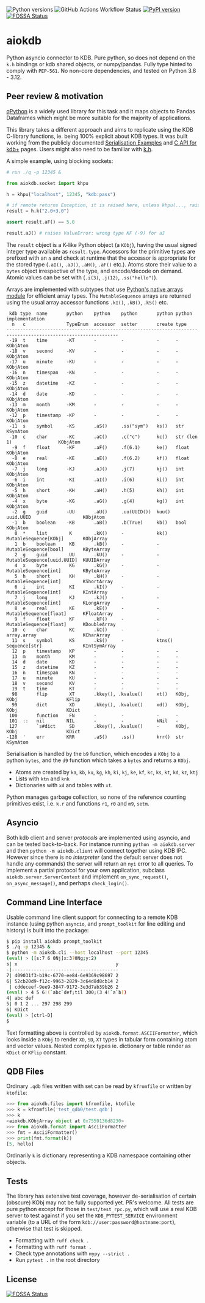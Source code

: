 ![Python versions](https://img.shields.io/pypi/pyversions/aiokdb.svg) ![GitHub Actions Workflow Status](https://img.shields.io/github/actions/workflow/status/TeaEngineering/aiokdb/check.yml) [![PyPI version](https://badge.fury.io/py/aiokdb.svg)](https://badge.fury.io/py/aiokdb)
[![FOSSA Status](https://app.fossa.com/api/projects/git%2Bgithub.com%2FTeaEngineering%2Faiokdb.svg?type=shield)](https://app.fossa.com/projects/git%2Bgithub.com%2FTeaEngineering%2Faiokdb?ref=badge_shield)

# aiokdb
Python asyncio connector to KDB. Pure python, so does not depend on the `k.h` bindings or kdb shared objects, or numpy/pandas. Fully type hinted to comply with `PEP-561`. No non-core dependencies, and tested on Python 3.8 - 3.12.

## Peer review & motivation

[qPython](https://github.com/exxeleron/qPython) is a widely used library for this task and it maps objects to Pandas Dataframes which might be more suitable for the majority of applications.

This library takes a different approach and aims to replicate using the KDB C-library functions, ie. being 100% explicit about KDB types. It was built working from the publicly documented [Serialisation Examples](https://code.kx.com/q/kb/serialization/) and [C API for kdb+](https://code.kx.com/q/wp/capi/) pages. Users might also need to be familiar with [k.h](https://github.com/KxSystems/ffi/blob/master/include/k.h).

A simple example, using blocking sockets:

```python
# run ./q -p 12345 &

from aiokdb.socket import khpu

h = khpu("localhost", 12345, "kdb:pass")

# if remote returns Exception, it is raised here, unless khpu(..., raise_krr=False)
result = h.k("2.0+3.0")

assert result.aF() == 5.0

result.aJ() # raises ValueError: wrong type KF (-9) for aJ
````

The `result` object is a K-like Python object (a `KObj`), having the usual signed integer type available as `result.type`. Accessors for the primitive types are prefixed with an `a` and check at runtime that the accessor is appropriate for the stored type (`.aI()`, `.aJ()`, `.aH()`, `.aF()` etc.). Atoms store their value to a `bytes` object irrespective of the type, and encode/decode on demand. Atomic values can be set with (`.i(3)`, `.j(12)`, `.ss("hello")`).

Arrays are implemented with subtypes that use [Python's native arrays module](https://docs.python.org/3/library/array.html) for efficient array types. The `MutableSequence` arrays are returned using the usual array accessor functions `.kI()`, `.kB()`, `.kS()` etc.

```
 kdb type  name       python    python    python       python python                     implementation
  n   c               TypeEnum  accessor  setter       create type
---------------------------------------------------------------------------------------------------------------
 -19  t    time       -KT       -         -            -      -                           KObjAtom
 -18  v    second     -KV       -         -            -      -                           KObjAtom
 -17  u    minute     -KU       -         -            -      -                           KObjAtom
 -16  n    timespan   -KN       -         -            -      -                           KObjAtom
 -15  z    datetime   -KZ       -         -            -      -                           KObjAtom
 -14  d    date       -KD       -         -            -      -                           KObjAtom
 -13  m    month      -KM       -         -            -      -                           KObjAtom
 -12  p    timestamp  -KP       -         -            -      -                           KObjAtom
 -11  s    symbol     -KS       .aS()     .ss("sym")   ks()   str                         KSymAtom
 -10  c    char       -KC       .aC()     .c("c")      kc()   str (len 1)                 KObjAtom
  -9  f    float      -KF       .aF()     .f(6.1)      ke()   float                       KObjAtom
  -8  e    real       -KE       .aE()     .f(6.2)      kf()   float                       KObjAtom
  -7  j    long       -KJ       .aJ()     .j(7)        kj()   int                         KObjAtom
  -6  i    int        -KI       .aI()     .i(6)        ki()   int                         KObjAtom
  -5  h    short      -KH       .aH()     .h(5)        kh()   int                         KObjAtom
  -4  x    byte       -KG       .aG()     .g(4)        kg()   int                         KObjAtom
  -2  g    guid       -UU       .aU()     .uu(UUID())  kuu()  uuid.UUID                   KObjAtom
  -1  b    boolean    -KB       .aB()     .b(True)     kb()   bool                        KObjAtom
   0  *    list        K        .kK()     -            kk()   MutableSequence[KObj]       KObjArray
   1  b    boolean     KB       .kB()     -            -      MutableSequence[bool]       KByteArray
   2  g    guid        UU       .kU()     -            -      MutableSequence[uuid.UUID]  KUUIDArray
   4  x    byte        KG       .kG()     -            -      MutableSequence[int]        KByteArray
   5  h    short       KH       .kH()     -            -      MutableSequence[int]        KShortArray
   6  i    int         KI       .kI()     -            -      MutableSequence[int]        KIntArray
   7  j    long        KJ       .kJ()     -            -      MutableSequence[int]        KLongArray
   8  e    real        KE       .kE()     -            -      MutableSequence[float]      KFloatArray
   9  f    float       KF       .kF()     -            -      MutableSequence[float]      KDoubleArray
  10  c    char        KC       .kC()     -            -      array.array                 KCharArray
  11  s    symbol      KS       .kS()     -            ktns() Sequence[str]               KIntSymArray
  12  p    timestamp   KP       -         -            -      -
  13  m    month       KM       -         -            -      -
  14  d    date        KD       -         -            -      -
  15  z    datetime    KZ       -         -            -      -
  16  n    timespan    KN       -         -            -      -
  17  u    minute      KU       -         -            -      -
  18  v    second      KV       -         -            -      -
  19  t    time        KT       -         -            -      -
  98       flip        XT       .kkey(), .kvalue()     xt()   KObj, KObj                  KFlip
  99       dict        XD       .kkey(), .kvalue()     xd()   KObj, KObj                  KDict
 100       function    FN       -         -            -      -
 101  ::   nil        NIL       -         -            kNil   -
 127       `s#dict     SD       .kkey(), .kvalue()     -      KObj, KObj                  KDict
-128  '    err        KRR       .aS()     .ss()        krr()  str                         KSymAtom
```

Serialisation is handled by the `b9` function, which encodes a `KObj` to a python `bytes`, and the `d9` function which takes a `bytes` and returns a `KObj`.

* Atoms are created by `ka`, `kb`, `ku`, `kg`, `kh`, `ki`, `kj`, `ke`, `kf`, `kc`, `ks`, `kt`, `kd`, `kz`, `ktj`
* Lists with `ktn` and `knk`
* Dictionaries with `xd` and tables with `xt`.

Python manages garbage collection, so none of the reference counting primitives exist, i.e. `k.r` and functions `r1`, `r0` and `m9`, `setm`.

## Asyncio

Both kdb client and server *protocols* are implemented using asyncio, and can be tested back-to-back.
For instance running `python -m aiokdb.server` and then `python -m aiokdb.client` will connect together using KDB IPC. However since there is no _interpreter_ (and the default server does not handle any commands) the server will return an `nyi` error to all queries. To implement a partial protocol for your own application, subclass `aiokdb.server.ServerContext` and implement `on_sync_request()`, `on_async_message()`, and perhaps `check_login()`.

## Command Line Interface

Usable command line client support for connecting to a remote KDB instance (using python `asyncio`, and `prompt_toolkit` for line editing and history) is built into the package:

```bash
$ pip install aiokdb prompt_toolkit
$ ./q -p 12345 &
$ python -m aiokdb.cli --host localhost --port 12345
(eval) > ([s:7 6 0Nj]x:3?0Ng;y:2)
s| x                                    y
-|---------------------------------------
7| 409031f3-b19c-6770-ee84-6e9369c98697 2
6| 52cb20d9-f12c-9963-2829-3c64d8d8cb14 2
 | cddeceef-9ee9-3847-9172-3e3d7ab39b26 2
(eval) > 4 5 6!(`abc`def;til 300;(3 4!`a`b))
4| abc def
5| 0 1 2 ... 297 298 299
6| KDict
(eval) > [ctrl-D]
$
```

Text formatting above is controlled by `aiokdb.format.ASCIIFormatter`, which looks inside a `KObj` to render `XD`, `SD`, `XT` types in tabular form containing atom and vector values. Nested complex types ie. dictionary or table render as `KDict` or `KFlip` constant.

## QDB Files
Ordinary `.qdb` files written with set can be read by `kfromfile` or written by `ktofile`:

```python
>>> from aiokdb.files import kfromfile, ktofile
>>> k = kfromfile('test_qdb0/test.qdb')
>>> k
<aiokdb.KObjArray object at 0x7559136d8230>
>>> from aiokdb.format import AsciiFormatter
>>> fmt = AsciiFormatter()
>>> print(fmt.format(k))
[5, hello]
```

Ordinarily `k` is dictionary representing a KDB namespace containing other objects.

## Tests
The library has extensive test coverage, however de-serialisation of certain (obscure) KObj may not be fully supported yet. PR's welcome. All tests are pure python except for those in `test/test_rpc.py`, which will use a real KDB server to test against if you set the `KDB_PYTEST_SERVICE` environment variable (to a URL of the form `kdb://user:password@hostname:port`), otherwise that test is skipped.

* Formatting with `ruff check .`
* Formatting with `ruff format .`
* Check type annotations with `mypy --strict .`
* Run `pytest .` in the root directory


## License
[![FOSSA Status](https://app.fossa.com/api/projects/git%2Bgithub.com%2FTeaEngineering%2Faiokdb.svg?type=large)](https://app.fossa.com/projects/git%2Bgithub.com%2FTeaEngineering%2Faiokdb?ref=badge_large)